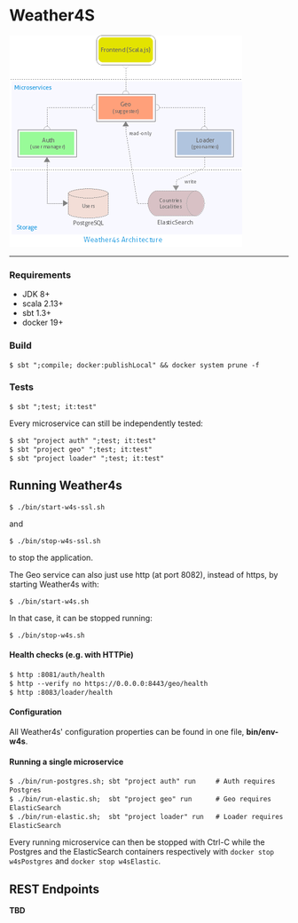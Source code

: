 Weather4S
=========

![architecture](docs/Weather4s-Architecture.png)

---

### Requirements

- JDK 8+
- scala 2.13+
- sbt 1.3+ 
- docker 19+
 
### Build

```shell
$ sbt ";compile; docker:publishLocal" && docker system prune -f
```

### Tests

```shell
$ sbt ";test; it:test"
```
Every microservice can still be independently tested:
```shell
$ sbt "project auth" ";test; it:test"
$ sbt "project geo" ";test; it:test"
$ sbt "project loader" ";test; it:test"
```

## Running Weather4s

```shell
$ ./bin/start-w4s-ssl.sh
```
and 
```shell
$ ./bin/stop-w4s-ssl.sh
```
to stop the application.

The Geo service can also just use http (at port 8082), instead of https, by starting Weather4s with: 
```shell
$ ./bin/start-w4s.sh
```
In that case, it can be stopped running:
```shell
$ ./bin/stop-w4s.sh
```

#### Health checks (e.g. with HTTPie)
```shell
$ http :8081/auth/health
$ http --verify no https://0.0.0.0:8443/geo/health
$ http :8083/loader/health
```

#### Configuration

All Weather4s' configuration properties can be found in one file, **bin/env-w4s**.

#### Running a single microservice

```shell
$ ./bin/run-postgres.sh; sbt "project auth" run     # Auth requires Postgres
$ ./bin/run-elastic.sh;  sbt "project geo" run      # Geo requires ElasticSearch
$ ./bin/run-elastic.sh;  sbt "project loader" run   # Loader requires ElasticSearch
```
Every running microservice can then be stopped with Ctrl-C while the Postgres and the ElasticSearch
containers respectively with `docker stop w4sPostgres` and `docker stop w4sElastic`.

## REST Endpoints

**TBD**
